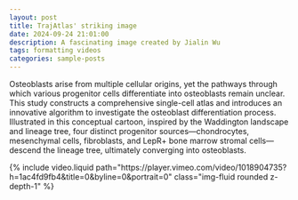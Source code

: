 ```yaml
---
layout: post
title: TrajAtlas' striking image
date: 2024-09-24 21:01:00
description: A fascinating image created by Jialin Wu
tags: formatting videos
categories: sample-posts
---
```

Osteoblasts arise from multiple cellular origins, yet the pathways through which various progenitor cells differentiate into osteoblasts remain unclear. This study constructs a comprehensive single-cell atlas and introduces an innovative algorithm to investigate the osteoblast differentiation process. Illustrated in this conceptual cartoon, inspired by the Waddington landscape and lineage tree, four distinct progenitor sources—chondrocytes, mesenchymal cells, fibroblasts, and LepR+ bone marrow stromal cells—descend the lineage tree, ultimately converging into osteoblasts.

<div class="row mt-3">
    <div class="col-sm mt-3 mt-md-0">
        {% include video.liquid path="https://player.vimeo.com/video/1018904735?h=1ac4fd9fb4&title=0&byline=0&portrait=0" class="img-fluid rounded z-depth-1" %}
    </div>
</div>
